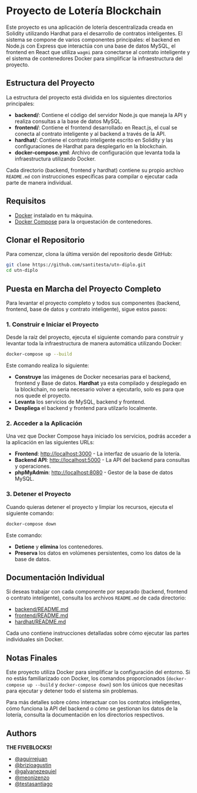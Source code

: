 
# Proyecto de Lotería Blockchain

Este proyecto es una aplicación de lotería descentralizada creada en Solidity utilizando Hardhat para el desarrollo de contratos inteligentes. El sistema se compone de varios componentes principales: el backend en Node.js con Express que interactúa con una base de datos MySQL, el frontend en React que utiliza `wagmi` para conectarse al contrato inteligente y el sistema de contenedores Docker para simplificar la infraestructura del proyecto.

## Estructura del Proyecto

La estructura del proyecto está dividida en los siguientes directorios principales:

- **backend/**: Contiene el código del servidor Node.js que maneja la API y realiza consultas a la base de datos MySQL.
- **frontend/**: Contiene el frontend desarrollado en React.js, el cual se conecta al contrato inteligente y al backend a través de la API.
- **hardhat/**: Contiene el contrato inteligente escrito en Solidity y las configuraciones de Hardhat para desplegarlo en la blockchain.
- **docker-compose.yml**: Archivo de configuración que levanta toda la infraestructura utilizando Docker.

Cada directorio (backend, frontend y hardhat) contiene su propio archivo `README.md` con instrucciones específicas para compilar o ejecutar cada parte de manera individual.

## Requisitos

- [Docker](https://www.docker.com/get-started) instalado en tu máquina.
- [Docker Compose](https://docs.docker.com/compose/install/) para la orquestación de contenedores.

## Clonar el Repositorio

Para comenzar, clona la última versión del repositorio desde GitHub:

```bash
git clone https://github.com/santitesta/utn-diplo.git
cd utn-diplo
```

## Puesta en Marcha del Proyecto Completo

Para levantar el proyecto completo y todos sus componentes (backend, frontend, base de datos y contrato inteligente), sigue estos pasos:

### 1. Construir e Iniciar el Proyecto

Desde la raíz del proyecto, ejecuta el siguiente comando para construir y levantar toda la infraestructura de manera automática utilizando Docker:

```bash
docker-compose up --build
```

Este comando realiza lo siguiente:
- **Construye** las imágenes de Docker necesarias para el backend, frontend y Base de datos. **Hardhat** ya esta compilado y desplegado en la blockchain, no seria necesario volver a ejecutarlo, solo es para que nos quede el proyecto.
- **Levanta** los servicios de MySQL, backend y frontend.
- **Despliega** el backend y frontend para utilzarlo localmente.

### 2. Acceder a la Aplicación

Una vez que Docker Compose haya iniciado los servicios, podrás acceder a la aplicación en las siguientes URLs:

- **Frontend**: [http://localhost:3000](http://localhost:3000) - La interfaz de usuario de la lotería.
- **Backend API**: [http://localhost:5000](http://localhost:5000) - La API del backend para consultas y operaciones.
- **phpMyAdmin**: [http://localhost:8080](http://localhost:8080) - Gestor de la base de datos MySQL.

### 3. Detener el Proyecto

Cuando quieras detener el proyecto y limpiar los recursos, ejecuta el siguiente comando:

```bash
docker-compose down
```

Este comando:
- **Detiene** y **elimina** los contenedores.
- **Preserva** los datos en volúmenes persistentes, como los datos de la base de datos.

## Documentación Individual

Si deseas trabajar con cada componente por separado (backend, frontend o contrato inteligente), consulta los archivos `README.md` de cada directorio:

- [backend/README.md](backend/README.md)
- [frontend/README.md](frontend/README.md)
- [hardhat/README.md](hardhat/README.md)

Cada uno contiene instrucciones detalladas sobre cómo ejecutar las partes individuales sin Docker.

## Notas Finales

Este proyecto utiliza Docker para simplificar la configuración del entorno. Si no estás familiarizado con Docker, los comandos proporcionados (`docker-compose up --build` y `docker-compose down`) son los únicos que necesitas para ejecutar y detener todo el sistema sin problemas.

Para más detalles sobre cómo interactuar con los contratos inteligentes, cómo funciona la API del backend o cómo se gestionan los datos de la lotería, consulta la documentación en los directorios respectivos.


## Authors 

**THE FIVEBLOCKS!**
- [@aguirrejuan](https://github.com/)
- [@brizioagustin](https://github.com/)
- [@galvanezequiel](https://github.com/ezequielgalvan1985)
- [@meonizenzo](https://github.com/EnzoArg)
- [@testasantiago](https://github.com/santitesta)

